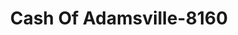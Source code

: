 ---
f_zip-code: 38310
f_state-code: TN
title: Cash Of Adamsville-8160
f_phone: 731-632-5441
f_city-only: Adamsville
f_address: Highway 22 North Adamsville
f_location-unique-id: '8160'
slug: cash-of-adamsville-8160
updated-on: '2024-05-30T13:46:58.046Z'
created-on: '2024-05-30T13:36:59.803Z'
published-on: '2024-05-30T13:54:32.469Z'
f_city-state: cms/city/adamsville-tn.md
f_company: cms/company/cash-of-adamsville.md
f_state: cms/state/tennessee.md
layout: '[payday-loan].html'
tags: payday-loan
---